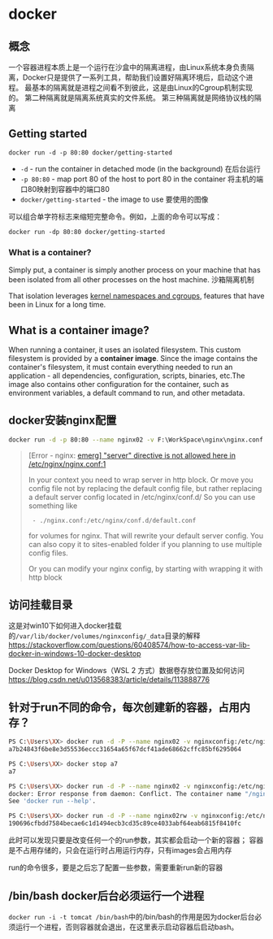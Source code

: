 # docker

## 概念

一个容器进程本质上是一个运行在沙盒中的隔离进程，由Linux系统本身负责隔离，Docker只是提供了一系列工具，帮助我们设置好隔离环境后，启动这个进程。
最基本的隔离就是进程之间看不到彼此，这是由Linux的Cgroup机制实现的。
第二种隔离就是隔离系统真实的文件系统。
第三种隔离就是网络协议栈的隔离

## Getting started

```Docker
docker run -d -p 80:80 docker/getting-started
```

* `-d` - run the container in detached mode (in the background) 在后台运行
* `-p 80:80` - map port 80 of the host to port 80 in the container 将主机的端口80映射到容器中的端口80
* `docker/getting-started` - the image to use 要使用的图像

可以组合单字符标志来缩短完整命令。例如，上面的命令可以写成：

```Docker
docker run -dp 80:80 docker/getting-started
```

### What is a container?

Simply put, a container is simply another process on your machine that has been isolated from all other processes on the host machine. 沙箱隔离机制

That isolation leverages [kernel namespaces and cgroups](https://medium.com/@saschagrunert/demystifying-containers-part-i-kernel-space-2c53d6979504), features that have been in Linux for a long time.

## What is a container image?

When running a container, it uses an isolated filesystem. This custom filesystem is provided by a **container image**. Since the image contains the container's filesystem, it must contain everything needed to run an application - all dependencies, configuration, scripts, binaries, etc.The image also contains other configuration for the container, such as environment variables, a default command to run, and other metadata.

## docker安装nginx配置

```bash
docker run -d -p 80:80 --name nginx02 -v F:\WorkSpace\nginx\nginx.conf:/etc/nginx/conf.d/default.conf nginx
```

> [Error - nginx: [emerg\] "server" directive is not allowed here in /etc/nginx/nginx.conf:1](https://stackoverflow.com/questions/59848507/error-nginx-emerg-server-directive-is-not-allowed-here-in-etc-nginx-ngin)
>
> In your context you need to wrap server in http block. Or move you config file not by replacing the default config file, but rather replacing a default server config located in /etc/nginx/conf.d/ So you can use something like
>
> ```text
>  - ./nginx.conf:/etc/nginx/conf.d/default.conf
> ```
>
> for volumes for nginx. That will rewrite your default server config. You can also copy it to sites-enabled folder if you planning to use multiple config files.
>
> Or you can modify your nginx config, by starting with wrapping it with http block

## 访问挂载目录

这是对win10下如何进入docker挂载的`/var/lib/docker/volumes/nginxconfig/_data`目录的解释
<https://stackoverflow.com/questions/60408574/how-to-access-var-lib-docker-in-windows-10-docker-desktop>

Docker Desktop for Windows（WSL 2 方式）数据卷存放位置及如何访问
<https://blog.csdn.net/u013568383/article/details/113888776>

## 针对于run不同的命令，每次创建新的容器，占用内存？

```Bash
PS C:\Users\XX> docker run -d -P --name nginx02 -v nginxconfig:/etc/nginx:ro nginx
a7b24843f6be8e3d55536eccc31654a65f67dcf41ade68662cffc85bf6295064

PS C:\Users\XX> docker stop a7
a7

PS C:\Users\XX> docker run -d -P --name nginx02 -v nginxconfig:/etc/nginx:rw nginx
docker: Error response from daemon: Conflict. The container name "/nginx02" is already in use by container "a7b24843f6be8e3d55536eccc31654a65f67dcf41ade68662cffc85bf6295064". You have to remove (or rename) that container to be able to reuse that name.
See 'docker run --help'.

PS C:\Users\XX> docker run -d -P --name nginx02rw -v nginxconfig:/etc/nginx:rw nginx
190696cfbdd7584becae6c1d1494ecb3cd35c89ce4033abf64eab6815f8410fc

```

此时可以发现只要是改变任何一个的run参数，其实都会启动一个新的容器；
容器是不占用存储的，只会在运行时占用运行内存，只有images会占用内存

run的命令很多，要是之后忘了配置一些参数，需要重新run新的容器

## /bin/bash  docker后台必须运行一个进程

`docker run -i -t tomcat /bin/bash`中的/bin/bash的作用是因为docker后台必须运行一个进程，否则容器就会退出，在这里表示启动容器后启动bash。
